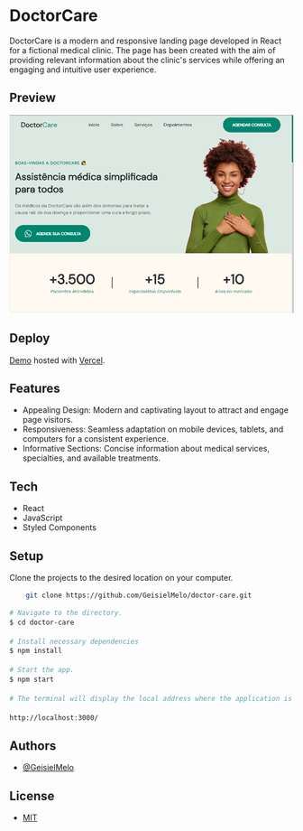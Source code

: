 # DoctorCare

DoctorCare is a modern and responsive landing page developed in React for a fictional medical clinic. The page has been created with the aim of providing relevant information about the clinic's services while offering an engaging and intuitive user experience.

## Preview

![App Screenshot](https://github.com/GeisielMelo/doctor-care/blob/master/src/images/preview.png?raw=true)

## Deploy

[Demo](https://doctor-care-rust.vercel.app/) hosted with  [Vercel](https://vercel.com/).

## Features

- Appealing Design: Modern and captivating layout to attract and engage page visitors.
- Responsiveness: Seamless adaptation on mobile devices, tablets, and computers for a consistent experience.
- Informative Sections: Concise information about medical services, specialties, and available treatments.

## Tech

- React
- JavaScript
- Styled Components

## Setup

Clone the projects to the desired location on your computer.
```bash
    git clone https://github.com/GeisielMelo/doctor-care.git
```

```bash
# Navigate to the directory.
$ cd doctor-care

# Install necessary dependencies
$ npm install

# Start the app.
$ npm start

# The terminal will display the local address where the application is being executed. Simply enter the same address in your preferred browser. The address used in creating this project was:

http://localhost:3000/
```

## Authors

- [@GeisielMelo](https://github.com/GeisielMelo)

## License

- [MIT](https://choosealicense.com/licenses/mit/)